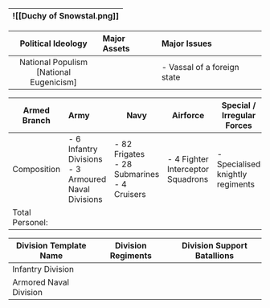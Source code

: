 
| ![[Duchy of Snowstal.png]] |
| -------------------------- |

|           **Political Ideology**           | **Major Assets** | Major Issues                |
| :----------------------------------------: | :--------------- | :-------------------------- |
| National Populism<br>[National Eugenicism] |                  | - Vassal of a foreign state |

| Armed Branch    | Army                                                   | Navy                                             | Airforce                          | Special / Irregular Forces       |
| --------------- | :----------------------------------------------------- | ------------------------------------------------ | --------------------------------- | -------------------------------- |
| Composition     | - 6 Infantry Divisions<br>- 3 Armoured Naval Divisions | - 82 Frigates<br>- 28 Submarines<br>- 4 Cruisers | - 4 Fighter Interceptor Squadrons | - Specialised knightly regiments |
| Total Personel: |                                                        |                                                  |                                   |                                  |

| Division Template Name | Division Regiments | Division Support Batallions |
| ---------------------- | ------------------ | --------------------------- |
| Infantry Division      |                    |                             |
| Armored Naval Division |                    |                             |

